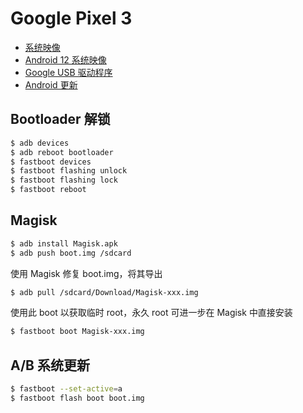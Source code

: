 # Google Pixel 3

- [系统映像](https://developers.google.com/android/images#blueline)
- [Android 12 系统映像](https://developer.android.com/about/versions/12/download#factory-images)
- [Google USB 驱动程序](https://developer.android.com/studio/run/win-usb)
- [Android 更新](https://support.google.com/pixelphone/answer/4457705)

## Bootloader 解锁

```sh
$ adb devices
$ adb reboot bootloader
$ fastboot devices
$ fastboot flashing unlock
$ fastboot flashing lock
$ fastboot reboot
```

## Magisk

```sh
$ adb install Magisk.apk
$ adb push boot.img /sdcard
```

使用 Magisk 修复 boot.img，将其导出

```sh
$ adb pull /sdcard/Download/Magisk-xxx.img
```

使用此 boot 以获取临时 root，永久 root 可进一步在 Magisk 中直接安装

```sh
$ fastboot boot Magisk-xxx.img
```

##  A/B 系统更新

```sh
$ fastboot --set-active=a
$ fastboot flash boot boot.img
```


